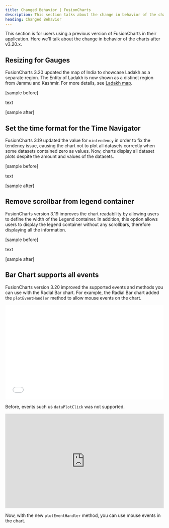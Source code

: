 ```yaml
---
title: Changed Behavior | FusionCharts
description: This section talks about the change in behavior of the charts with the latest released version.
heading: Changed Behavior
---
```


This section is for users using a previous version of FusionCharts in their application. Here we'll talk about the change in behavior of the charts after v3.20.x.

## Resizing for Gauges

FusionCharts 3.20 updated the map of India to showcase Ladakh as a separate region. The Entity of Ladakh is now shown as a distinct region from Jammu and Kashmir. For more details, see [Ladakh map](https://www.fusioncharts.com/fusionmaps).

[sample before]

text

[sample after]

## Set the time format for the Time Navigator

FusionCharts 3.19 updated the value for `mintendency` in order to fix the tendency issue, causing the chart not to plot all datasets correctly when some datasets contained zero as values. Now, charts display all dataset plots despite the amount and values of the datasets.

[sample before]

text

[sample after]
 

## Remove scrollbar from legend container

FusionCharts version 3.19 improves the chart readability by allowing users to define the width of the Legend container. In addition, this option allows users to display the legend container without any scrollbars, therefore displaying all the information.

[sample before]

text

[sample after]


## Bar Chart supports all events

FusionCharts version 3.20 improved the supported events and methods you can use with the Radial Bar chart. For example, the Radial Bar chart added the `plotEventHandler` method to allow mouse events on the chart. 

<iframe width="100%" height="300" src="//jsfiddle.net/v394y5kd/4/embedded/result/" allowfullscreen="allowfullscreen" allowpaymentrequest frameborder="0"></iframe>


Before, events such us `dataPlotClick` was not supported.


<iframe height="300" style="width: 100%;" scrolling="no" title="SUPPORT-2256(1)" src="https://codepen.io/fusioncharts/embed/jOvmBmN/3cba33973ef236d3a59fad4a28c0a99e?default-tab=result" frameborder="no" loading="lazy" allowtransparency="true" allowfullscreen="true">
  See the Pen <a href="https://codepen.io/fusioncharts/pen/jOvmBmN/3cba33973ef236d3a59fad4a28c0a99e">
  SUPPORT-2256(1)</a> by FusionCharts (<a href="https://codepen.io/fusioncharts">@fusioncharts</a>)
  on <a href="https://codepen.io">CodePen</a>.
</iframe>


Now, with the new `plotEventHandler` method, you can use mouse events in the chart.


